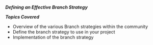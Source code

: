 ***Defining an Effective Branch Strategy***

***Topics Covered***
- Overview of the various Branch strategies within the community
- Define the branch strategy to use in your project
- Implementation of the branch strategy
